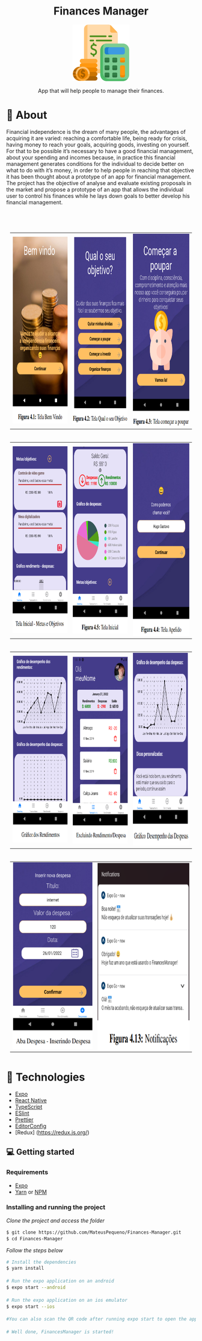 ﻿<div align="center">

  <h1>Finances Manager</h1>
    <img src="assets/budget.png" width="150" />
  <p> App that will help people to manage their finances.</p>
 
</div>

# 👀 About

Financial independence is the dream of many people, the advantages of acquiring it are varied: reaching a comfortable life, being ready for crisis, having money to reach your goals, acquiring goods, investing on yourself. For that to be possible it’s necessary to have a good financial management, about your spending and incomes because, in practice this financial management generates conditions for the individual to decide better on what to do with it’s money, in order to help people in reaching that objective it has been thought about a prototype of an app for financial management. The project has the objective of analyse and evaluate existing proposals in the market and propose a prototype of an app that allows the individual user to control his finances while he lays down goals to better develop his financial management.

<br>
<br>

<table style="padding:10px">
  <tr>
    <td> 
         <img src="assets/welcomeImage.png" alt="1" width = 279px height = 496px ></td>
 <td><img src="assets/objective.png" align="right" alt="2" width = 279px height = 496px></td>
   <td><img src="assets/startSaving.png" alt="3" width = 288px height = 512px></td>
  </tr>
</table>

<table style="padding:10px">
  <tr>
    <td> 
         <img src="assets/metas.png" alt="1" width = 279px height = 496px ></td>
 <td><img src="assets/mainDashboard.png" align="right" alt="2" width = 279px height = 496px></td>
   <td><img  src="assets/addNickName.png" alt="3" width = 288px height = 512px></td>
  </tr>
</table>

<table style="padding:10px">
  <tr>
    <td> 
         <img src="assets/graphRendimentos.png" alt="1" width = 279px height = 496px ></td>
 <td><img src="assets/excluindoRendDespesa.png" align="right" alt="2" width = 279px height = 496px></td>
   <td><img  src="assets/graphDesempenhoDespesa.png" alt="3" width = 288px height = 512px></td>
  </tr>
</table>

<table style="padding:10px">
  <tr>
    <td> 
         <img src="assets/outcomeInsert.png" alt="1" width = 279px height = 496px ></td>
 <td><img src="assets/notifications.png" align="right" alt="2" width = 320px height = 496px></td>

  </tr>
</table>

# 🚀 Technologies

- [Expo](https://expo.io/)
- [React Native](https://reactnative.dev/)
- [TypeScript](https://www.typescriptlang.org/)
- [ESlint](https://eslint.org/)
- [Prettier](https://prettier.io/)
- [EditorConfig](https://editorconfig.org/)
- [Redux] (https://redux.js.org/)

## 💻 Getting started

### Requirements

- [Expo](https://expo.io/)
- [Yarn](https://classic.yarnpkg.com/) or [NPM](https://www.npmjs.com/)

### Installing and running the project

_Clone the project and access the folder_

```bash
$ git clone https://github.com/MateusPequeno/Finances-Manager.git
$ cd Finances-Manager
```

_Follow the steps below_

```bash
# Install the dependencies
$ yarn install

# Run the expo application on an android
$ expo start --android

# Run the expo application on an ios emulator
$ expo start --ios

#You can also scan the QR code after running expo start to open the app on your personal device.

# Well done, FinancesManager is started!
```

<br>
